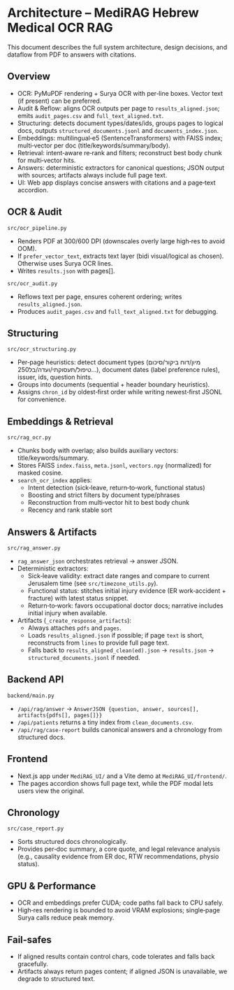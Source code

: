 # Architecture – MediRAG Hebrew Medical OCR RAG

This document describes the full system architecture, design decisions, and dataflow from PDF to answers with citations.

## Overview

- OCR: PyMuPDF rendering + Surya OCR with per‑line boxes. Vector text (if present) can be preferred.
- Audit & Reflow: aligns OCR outputs per page to `results_aligned.json`; emits `audit_pages.csv` and `full_text_aligned.txt`.
- Structuring: detects document types/dates/ids, groups pages to logical docs, outputs `structured_documents.jsonl` and `documents_index.json`.
- Embeddings: multilingual‑e5 (SentenceTransformers) with FAISS index; multi‑vector per doc (title/keywords/summary/body).
- Retrieval: intent‑aware re‑rank and filters; reconstruct best body chunk for multi‑vector hits.
- Answers: deterministic extractors for canonical questions; JSON output with sources; artifacts always include full page text.
- UI: Web app displays concise answers with citations and a page‑text accordion.

## OCR & Audit

`src/ocr_pipeline.py`
- Renders PDF at 300/600 DPI (downscales overly large high‑res to avoid OOM).
- If `prefer_vector_text`, extracts text layer (bidi visual/logical as chosen). Otherwise uses Surya OCR lines.
- Writes `results.json` with pages[].

`src/ocr_audit.py`
- Reflows text per page, ensures coherent ordering; writes `results_aligned.json`.
- Produces `audit_pages.csv` and `full_text_aligned.txt` for debugging.

## Structuring

`src/ocr_structuring.py`
- Per‑page heuristics: detect document types (מיון/דוח ביקור/סיכום טיפול/תעסוקתי/ועדה/בל250…),
  document dates (label preference rules), issuer, ids, question hints.
- Groups into documents (sequential + header boundary heuristics).
- Assigns `chron_id` by oldest‑first order while writing newest‑first JSONL for convenience.

## Embeddings & Retrieval

`src/rag_ocr.py`
- Chunks body with overlap; also builds auxiliary vectors: title/keywords/summary.
- Stores FAISS `index.faiss`, `meta.jsonl`, `vectors.npy` (normalized) for masked cosine.
- `search_ocr_index` applies:
  - Intent detection (sick‑leave, return‑to‑work, functional status)
  - Boosting and strict filters by document type/phrases
  - Reconstruction from multi‑vector hit to best body chunk
  - Recency and rank stable sort

## Answers & Artifacts

`src/rag_answer.py`
- `rag_answer_json` orchestrates retrieval → answer JSON.
- Deterministic extractors:
  - Sick‑leave validity: extract date ranges and compare to current Jerusalem time (see `src/timezone_utils.py`).
  - Functional status: stitches initial injury evidence (ER work‑accident + fracture) with latest status snippet.
  - Return‑to‑work: favors occupational doctor docs; narrative includes initial injury when available.
- Artifacts (`_create_response_artifacts`):
  - Always attaches `pdfs` and `pages`.
  - Loads `results_aligned.json` if possible; if page `text` is short, reconstructs from `lines` to provide full page text.
  - Falls back to `results_aligned_clean(ed).json` → `results.json` → `structured_documents.jsonl` if needed.

## Backend API

`backend/main.py`
- `/api/rag/answer` → `AnswerJSON {question, answer, sources[], artifacts{pdfs[], pages[]}}`
- `/api/patients` returns a tiny index from `clean_documents.csv`.
- `/api/rag/case-report` builds canonical answers and a chronology from structured docs.

## Frontend

- Next.js app under `MediRAG_UI/` and a Vite demo at `MediRAG_UI/frontend/`.
- The pages accordion shows full page text, while the PDF modal lets users view the original.

## Chronology

`src/case_report.py`
- Sorts structured docs chronologically.
- Provides per‑doc summary, a core quote, and legal relevance analysis (e.g., causality evidence from ER doc, RTW recommendations, physio status).

## GPU & Performance

- OCR and embeddings prefer CUDA; code paths fall back to CPU safely.
- High‑res rendering is bounded to avoid VRAM explosions; single‑page Surya calls reduce peak memory.

## Fail‑safes

- If aligned results contain control chars, code tolerates and falls back gracefully.
- Artifacts always return pages content; if aligned JSON is unavailable, we degrade to structured text.
